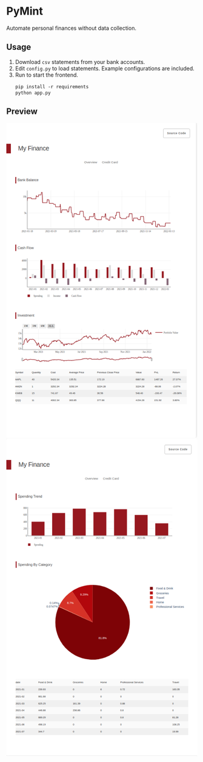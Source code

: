 # PyMint
Automate personal finances without data collection.

## Usage
1. Download `csv` statements from your bank accounts.
2. Edit `config.py` to load statements. Example configurations are included.
3.  Run to start the frontend.
    ```
    pip install -r requirements
    python app.py
    ```

## Preview 
![overview](./examples/overview_snap.png)
![creditcard](./examples/credit_card_snap.png)